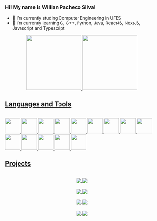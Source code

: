 ### Hi! My name is Willian Pacheco Silva!

- 🔭 I’m currently studing Computer Engineering in UFES
- 🌱 I’m currently learning C, C++, Python, Java, ReactJS, NextJS, Javascript and Typescript

<div align="center">
    <a href="https://github.com/willianps31">
        <img height="180em"
            src="https://github-readme-stats.vercel.app/api/top-langs/?username=willianps31&layout=compact&langs_count=25&theme=github_dark" />
        <img height="180em"
            src="https://github-readme-stats.vercel.app/api?username=willianps31&show_icons=true&theme=github_dark&include_all_commits=true&count_private=true" />
</div>

## Languages and Tools

</br>

<img height="50em" src="https://cdn.jsdelivr.net/gh/devicons/devicon/icons/html5/html5-plain.svg"/>
<img height="50em" src="https://cdn.jsdelivr.net/gh/devicons/devicon/icons/javascript/javascript-plain.svg" />
<img height="50em" src="https://cdn.jsdelivr.net/gh/devicons/devicon/icons/typescript/typescript-plain.svg" />
<img height="50em" src="https://cdn.jsdelivr.net/gh/devicons/devicon/icons/css3/css3-plain.svg" />
<img height="50em" src="https://cdn.jsdelivr.net/gh/devicons/devicon/icons/react/react-original.svg" />
<img height="50em" src="https://cdn.jsdelivr.net/gh/devicons/devicon/icons/python/python-original.svg" />
<img height="50em" src="https://cdn.jsdelivr.net/gh/devicons/devicon/icons/c/c-plain.svg" />
<img height="50em" src="https://cdn.jsdelivr.net/gh/devicons/devicon/icons/cplusplus/cplusplus-plain.svg" />
<img height="50em" src="https://cdn.jsdelivr.net/gh/devicons/devicon/icons/mysql/mysql-original.svg" />
<img height="50em" src="https://cdn.jsdelivr.net/gh/devicons/devicon/icons/docker/docker-original.svg" />
<img height="50em" src="https://cdn.jsdelivr.net/gh/devicons/devicon/icons/nextjs/nextjs-line.svg" />
<img height="50em" src="https://cdn.jsdelivr.net/gh/devicons/devicon/icons/flask/flask-original.svg" /> 
<img height="50em" src="https://cdn.jsdelivr.net/gh/devicons/devicon/icons/bootstrap/bootstrap-original.svg" />
<img height="50em" src="https://cdn.jsdelivr.net/gh/devicons/devicon/icons/linux/linux-plain.svg" />

</br>

## Projects

</br>

<div align="center">
    <a href="https://github.com/willianps31/wps-timer">
        <img align="center"
            src="https://github-readme-stats.vercel.app/api/pin/?username=willianps31&repo=wps-timer&theme=github_dark" />
    </a>
    <a href="https://github.com/willianps31/task-list-react">
        <img align="center"
            src="https://github-readme-stats.vercel.app/api/pin/?username=willianps31&repo=task-list-react&theme=github_dark" />
    </a>
</div>
</br>
<div align="center">
    <a href="https://github.com/willianps31/URI">
        <img align="center"
            src="https://github-readme-stats.vercel.app/api/pin/?username=willianps31&repo=URI&theme=github_dark" />
    </a>
    <a href="https://github.com/willianps31/catalogueit">
        <img align="center"
            src="https://github-readme-stats.vercel.app/api/pin/?username=willianps31&repo=catalogueit&theme=github_dark" />
    </a>
</div>
</br>
<div align="center">
    <a href="https://github.com/willianps31/CS50-introduction-to-computer-science">
        <img align="center"
            src="https://github-readme-stats.vercel.app/api/pin/?username=willianps31&repo=CS50-introduction-to-computer-science&theme=github_dark" />
    </a>
    <a href="https://github.com/willianps31/structured-programming">
        <img align="center"
            src="https://github-readme-stats.vercel.app/api/pin/?username=willianps31&repo=structured-programming&theme=github_dark" />
    </a>
</div>
</br>
<div align="center">
    <a href="https://github.com/willianps31/data-structures-II">
        <img align="center"
            src="https://github-readme-stats.vercel.app/api/pin/?username=willianps31&repo=data-structures-I&theme=github_dark" />
    </a>
    <a href="https://github.com/willianps31/data-structures-I">
        <img align="center"
            src="https://github-readme-stats.vercel.app/api/pin/?username=willianps31&repo=data-strucures-II&theme=github_dark" />
    </a>
</div>

<!-- 
   Theme names: https://github.com/anuraghazra/github-readme-stats/blob/master/themes/README.md
   -->
